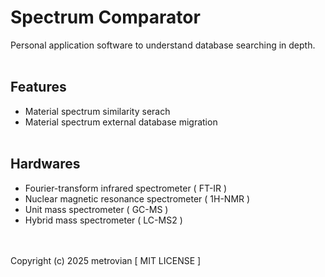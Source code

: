# Spectrum Comparator #
Personal application software to understand database searching in depth.
<br/></br>
## Features ##
- Material spectrum similarity serach
- Material spectrum external database migration
<br/></br>
## Hardwares ##
- Fourier-transform infrared spectrometer ( FT-IR )
- Nuclear magnetic resonance spectrometer ( 1H-NMR )
- Unit mass spectrometer ( GC-MS )
- Hybrid mass spectrometer ( LC-MS2 )

<br/></br>
Copyright (c) 2025 metrovian [ MIT LICENSE ]

